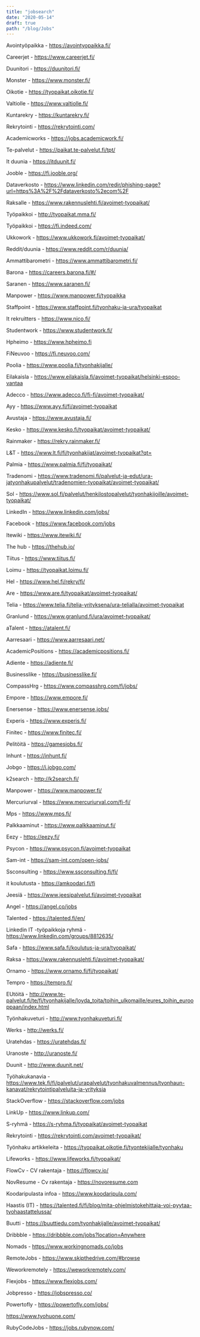 ```yaml
---
title: "jobsearch"
date: "2020-05-14"
draft: true
path: "/blog/Jobs"
---
```


Avointyöpaikka - https://avointyopaikka.fi/

Careerjet - https://www.careerjet.fi/

Duunitori - https://duunitori.fi/

Monster - https://www.monster.fi/

Oikotie - https://tyopaikat.oikotie.fi/

Valtiolle - https://www.valtiolle.fi/

Kuntarekry - https://kuntarekry.fi/

Rekrytointi - https://rekrytointi.com/

Academicworks - https://jobs.academicwork.fi/

Te-palvelut - https://paikat.te-palvelut.fi/tpt/

It duunia - https://itduunit.fi/

Jooble - https://fi.jooble.org/

Dataverkosto - https://www.linkedin.com/redir/phishing-page?url=https%3A%2F%2Fdataverkosto%2ecom%2F

Raksalle - https://www.rakennuslehti.fi/avoimet-tyopaikat/

Työpaikkoi - http://tyopaikat.mma.fi/

Työpaikkoi - https://fi.indeed.com/

Ukkowork - https://www.ukkowork.fi/avoimet-tyopaikat/

Reddit/duunia - https://www.reddit.com/r/duunia/

Ammattibarometri - https://www.ammattibarometri.fi/

Barona - https://careers.barona.fi/#/

Saranen - https://www.saranen.fi/

Manpower - https://www.manpower.fi/tyopaikka

Staffpoint - https://www.staffpoint.fi/tyonhaku-ja-ura/tyopaikat

It rekruitters - https://www.nico.fi/

Studentwork - https://www.studentwork.fi/

Hpheimo - https://www.hpheimo.fi

FiNeuvoo - https://fi.neuvoo.com/

Poolia - https://www.poolia.fi/tyonhakijalle/

Eilakaisla - https://www.eilakaisla.fi/avoimet-tyopaikat/helsinki-espoo-vantaa

Adecco - https://www.adecco.fi/fi-fi/avoimet-tyopaikat/

Ayy - https://www.ayy.fi/fi/avoimet-tyopaikat

Avustaja - https://www.avustaja.fi/

Kesko - https://www.kesko.fi/tyopaikat/avoimet-tyopaikat/

Rainmaker - https://rekry.rainmaker.fi/

L&T - https://www.lt.fi/fi/tyonhakijat/avoimet-tyopaikat?qt=

Palmia - https://www.palmia.fi/fi/tyopaikat/

Tradenomi - https://www.tradenomi.fi/palvelut-ja-edut/ura-jatyonhakupalvelut/tradenomien-tyopaikat/avoimet-tyopaikat/

Sol - https://www.sol.fi/palvelut/henkilostopalvelut/tyonhakijoille/avoimet-tyopaikat/

LinkedIn - https://www.linkedin.com/jobs/

Facebook - https://www.facebook.com/jobs

Itewiki - https://www.itewiki.fi/

The hub - https://thehub.io/

Tiitus - https://www.tiitus.fi/

Loimu - https://tyopaikat.loimu.fi/

Hel - https://www.hel.fi/rekry/fi/

Are - https://www.are.fi/tyopaikat/avoimet-tyopaikat/

Telia - https://www.telia.fi/telia-yrityksena/ura-telialla/avoimet-tyopaikat

Granlund - https://www.granlund.fi/ura/avoimet-tyopaikat/

aTalent - https://atalent.fi/

Aarresaari - https://www.aarresaari.net/

AcademicPositions - https://academicpositions.fi/

Adiente - https://adiente.fi/

Businesslike - https://businesslike.fi/

CompassHrg - https://www.compasshrg.com/fi/jobs/

Empore - https://www.empore.fi/

Enersense - https://www.enersense.jobs/

Experis - https://www.experis.fi/

Finitec - https://www.finitec.fi/

Pelitöitä - https://gamesjobs.fi/

Inhunt - https://inhunt.fi/

Jobgo - https://i.jobgo.com/

k2search - http://k2search.fi/

Manpower - https://www.manpower.fi/

Mercuriurval - https://www.mercuriurval.com/fi-fi/

Mps - https://www.mps.fi/

Palkkaaminut - https://www.palkkaaminut.fi/

Eezy - https://eezy.fi/

Psycon - https://www.psycon.fi/avoimet-tyopaikat

Sam-int - https://sam-int.com/open-jobs/

Ssconsulting - https://www.ssconsulting.fi/fi/

it koulutusta - https://amkoodari.fi/fi

Jeesiä - https://www.jeesipalvelut.fi/avoimet-tyopaikat

Angel - https://angel.co/jobs

Talented - https://talented.fi/en/

Linkedin IT -työpaikkoja ryhmä - https://www.linkedin.com/groups/8812635/

Safa - https://www.safa.fi/koulutus-ja-ura/tyopaikat/

Raksa - https://www.rakennuslehti.fi/avoimet-tyopaikat/

Ornamo - https://www.ornamo.fi/fi/tyopaikat/

Tempro - https://tempro.fi/

EUtöitä - http://www.te-palvelut.fi/te/fi/tyonhakijalle/loyda_toita/toihin_ulkomaille/eures_toihin_eurooppaan/index.html

Työnhakuveturi - http://www.tyonhakuveturi.fi/

Werks - http://werks.fi/

Uratehdas - https://uratehdas.fi/

Uranoste - http://uranoste.fi/

Duunit - http://www.duunit.net/

Työhakukanavia - https://www.tek.fi/fi/palvelut/urapalvelut/tyonhakuvalmennus/tyonhaun-kanavat/rekrytointipalveluita-ja-yrityksia

StackOverflow - https://stackoverflow.com/jobs

LinkUp - https://www.linkup.com/

S-ryhmä - https://s-ryhma.fi/tyopaikat/avoimet-tyopaikat

Rekrytointi - https://rekrytointi.com/avoimet-tyopaikat/

Työnhaku artikkeleita - https://tyopaikat.oikotie.fi/tyontekijalle/tyonhaku

Lifeworks - https://www.lifeworks.fi/tyopaikat/

FlowCv - CV rakentaja - https://flowcv.io/

NovResume - Cv rakentaja - https://novoresume.com

Koodaripulasta infoa - https://www.koodaripula.com/

Haastis (IT) - https://talented.fi/fi/blog/mita-ohjelmistokehittaja-voi-pyytaa-tyohaastattelussa/

Buutti - https://buuttiedu.com/tyonhakijalle/avoimet-tyopaikat/

Dribbble - https://dribbble.com/jobs?location=Anywhere

Nomads - https://www.workingnomads.co/jobs

RemoteJobs - https://www.skipthedrive.com/#browse

Weworkremotely - https://weworkremotely.com/

Flexjobs - https://www.flexjobs.com/

Jobpresso - https://jobspresso.co/

Powertofly - https://powertofly.com/jobs/

https://www.tyohuone.com/

RubyCodeJobs - https://jobs.rubynow.com/
